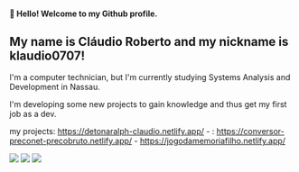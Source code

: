 #### 👋 Hello! Welcome to my Github profile.
## My name is Cláudio Roberto and my nickname is klaudio0707!

I'm a computer technician, but I'm currently studying Systems Analysis and Development in Nassau.

I'm developing some new projects to gain knowledge and thus get my first job as a dev.

my projects:
https://detonaralph-claudio.netlify.app/ - <!--Game Detona Ralph -->:
https://conversor-preconet-precobruto.netlify.app/ - <!-- commercial tax converter -->
https://jogodamemoriafilho.netlify.app/ <!-- Game Memória -->



  <img src="https://cdn.jsdelivr.net/gh/devicons/devicon@latest/icons/trêsdsmax/trêsdsmax-original.svg" />
  <img src="https://cdn.jsdelivr.net/gh/devicons/devicon@latest/icons/trêsdsmax/trêsdsmax-original.svg" />
  <img src="https://cdn.jsdelivr.net/gh/devicons/devicon@latest/icons/trêsdsmax/trêsdsmax-original.svg" />
          
          

<!--

-->
